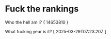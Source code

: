 # Fuck the rankings

Who the hell am I?
{ 14653810 }

What fucking year is it?
[ 2025-03-29T07:23:20Z ]
